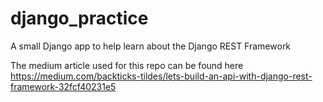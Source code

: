 # django_practice
A small Django app to help learn about the Django REST Framework

The medium article used for this repo can be found here https://medium.com/backticks-tildes/lets-build-an-api-with-django-rest-framework-32fcf40231e5


